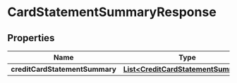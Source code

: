 # CardStatementSummaryResponse

## Properties
Name | Type | Description | Notes
------------ | ------------- | ------------- | -------------
**creditCardStatementSummary** | [**List&lt;CreditCardStatementSummary&gt;**](CreditCardStatementSummary.md) |  |  [optional]
